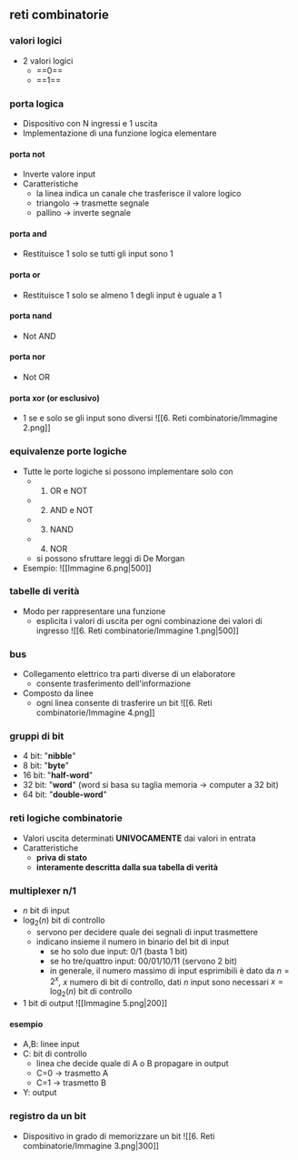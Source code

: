 ## reti combinatorie
### valori logici
- 2 valori logici
	- ==0==
	- ==1==
### porta logica
- Dispositivo con N ingressi e 1 uscita
- Implementazione di una funzione logica elementare
#### porta not
- Inverte valore input
- Caratteristiche
	- la linea indica un canale che trasferisce il valore logico
	- triangolo -> trasmette segnale
	- pallino -> inverte segnale
#### porta and
- Restituisce 1 solo se tutti gli input sono 1
#### porta or
- Restituisce 1 solo se almeno 1 degli input è uguale a 1
#### porta nand
- Not AND
#### porta nor
- Not OR
#### porta xor (or esclusivo)
- 1 se e solo se gli input sono diversi
![[6. Reti combinatorie/Immagine 2.png]]
### equivalenze porte logiche
- Tutte le porte logiche si possono implementare solo con
	- 1. OR e NOT
	- 2. AND e NOT
	- 3. NAND
	- 4. NOR
	- si possono sfruttare leggi di De Morgan
- Esempio:
![[Immagine 6.png|500]]
### tabelle di verità
- Modo per rappresentare una funzione
	- esplicita i valori di uscita per ogni combinazione dei valori di ingresso
![[6. Reti combinatorie/Immagine 1.png|500]]
### bus
- Collegamento elettrico tra parti diverse di un elaboratore
	- consente trasferimento dell'informazione
- Composto da linee
	- ogni linea consente di trasferire un bit
![[6. Reti combinatorie/Immagine 4.png]]
### gruppi di bit
- 4 bit: "**nibble**"
- 8 bit: "**byte**"
- 16 bit: "**half-word**"
- 32 bit: "**word**" (word si basa su taglia memoria -> computer a 32 bit)
- 64 bit: "**double-word**"
### reti logiche combinatorie
- Valori uscita determinati **UNIVOCAMENTE** dai valori in entrata
- Caratteristiche
	- **priva di stato**
	- **interamente descritta dalla sua tabella di verità**
### multiplexer n/1
- $n$ bit di input
- $\log_2(n)$ bit di controllo
	- servono per decidere quale dei segnali di input trasmettere
	- indicano insieme il numero in binario del bit di input
		- se ho solo due input: 0/1 (basta 1 bit)
		- se ho tre/quattro input: 00/01/10/11 (servono 2 bit)
		- in generale, il numero massimo di input esprimibili è dato da $n=2^{x}$, $x$ numero di bit di controllo, dati $n$ input sono necessari $x=\log_2(n)$ bit di controllo
- $1$ bit di output
![[Immagine 5.png|200]]
#### esempio
- A,B: linee input
- C: bit di controllo
	- linea che decide quale di A o B propagare in output
	- C=0 -> trasmetto A
	- C=1 -> trasmetto B
- Y: output

### registro da un bit
- Dispositivo in grado di memorizzare un bit
![[6. Reti combinatorie/Immagine 3.png|300]]
